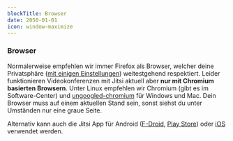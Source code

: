 ```yaml
---
blockTitle: Browser
date: 2050-01-01
icon: window-maximize
---
```

### Browser

Normalerweise empfehlen wir immer Firefox als Browser, welcher deine Privatsphäre ([mit einigen Einstellungen](https://www.privacytools.io/browsers/#browser)) weitestgehend respektiert. Leider funktionieren Videokonferenzen mit Jitsi aktuell aber **nur mit Chromium basierten Browsern**. Unter Linux empfehlen wir Chromium (gibt es im Software-Center) und [ungoogled-chromium](https://ungoogled-software.github.io/ungoogled-chromium-binaries/) für Windows und Mac. Dein Browser muss auf einem aktuellen Stand sein, sonst siehst du unter Umständen nur eine graue Seite.

Alternativ kann auch die Jitsi App für Android ([F-Droid](https://f-droid.org/en/packages/org.jitsi.meet/), [Play Store](https://play.google.com/store/apps/details?id=org.jitsi.meet&hl=en)) oder [iOS](https://apps.apple.com/us/app/jitsi-meet/id1165103905) verwendet werden.

